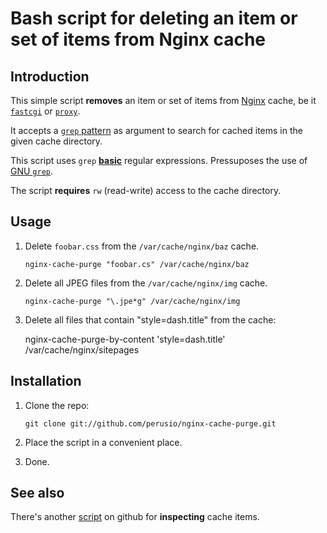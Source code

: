 # Bash script for deleting an item or set of items from Nginx cache

## Introduction 

This simple script **removes** an item or set of items from
[Nginx](http://nginx.org) cache, be it
[`fastcgi`](http://wiki.nginx.org/HttpFcgiModule#fastcgi_cache) or
[`proxy`](http://wiki.nginx.org/HttpProxyModule#proxy_cache).

It accepts a
[`grep` pattern](http://www.gnu.org/software/grep/manual/grep.html#Fundamental-Structure)
as argument to search for cached items in the given cache directory.

This script uses `grep`
[**basic**](http://www.gnu.org/software/grep/manual/grep.html#Basic-vs-Extended)
regular expressions. Pressuposes the use of
[GNU `grep`](http://www.gnu.org/software/grep/manual/grep.html).

The script **requires** `rw` (read-write) access to the cache
directory.

## Usage

 1. Delete `foobar.css` from the `/var/cache/nginx/baz` cache.
 
        nginx-cache-purge "foobar.cs" /var/cache/nginx/baz
    
 2. Delete all JPEG files from the `/var/cache/nginx/img` cache.
 
        nginx-cache-purge "\.jpe*g" /var/cache/nginx/img 

 3. Delete all files that contain "style=dash.title" from the cache:

	nginx-cache-purge-by-content 'style=dash.title' /var/cache/nginx/sitepages

## Installation 

 1. Clone the repo:
 
        git clone git://github.com/perusio/nginx-cache-purge.git
    
 2. Place the script in a convenient place.
 
 3. Done.

## See also 

There's another [script](https://github.com/perusio/nginx-cache-inspector)
on github for **inspecting** cache items.

